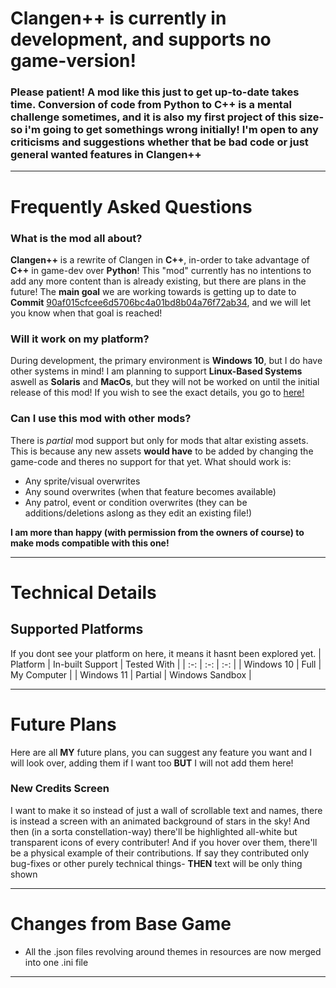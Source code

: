 # Clangen++ is currently in development, and supports no game-version! 
### Please patient! A mod like this just to get up-to-date takes time. Conversion of code from Python to C++ is a mental challenge sometimes, and it is also my first project of this size- so i'm going to get somethings wrong initially! I'm open to any criticisms and suggestions whether that be bad code or just general wanted features in Clangen++

*******************************************************************************

# Frequently Asked Questions

### What is the mod all about?

**Clangen++** is a rewrite of Clangen in **C++**, in-order to take advantage of **C++** in game-dev over **Python**! This "mod" currently has no intentions to add any more content than is already existing, but there are plans in the future! The **main goal** we are working towards is getting up to date to **Commit** [90af015cfcee6d5706bc4a01bd8b04a76f72ab34](https://github.com/Thlumyn/clangen/commit/90af015cfcee6d5706bc4a01bd8b04a76f72ab34), and we will let you know when that goal is reached!

### Will it work on my platform?
During development, the primary environment is **Windows 10**, but I do have other systems in mind! I am planning to support **Linux-Based Systems** aswell as **Solaris** and **MacOs**, but they will not be worked on until the initial release of this mod!
If you wish to see the exact details, you go to [here!](#supported-platforms)
### Can I use this mod with other mods?
There is *partial* mod support but only for mods that altar existing assets. This is because any new assets **would have** to be added by changing the game-code and theres no support for that yet. What should work is:
- Any sprite/visual overwrites
- Any sound overwrites (when that feature becomes available)
- Any patrol, event or condition overwrites (they can be additions/deletions aslong as they edit an existing file!)

**I am more than happy (with permission from the owners of course) to make mods compatible with this one!**

-------------------------------------------------------------------------------

# Technical Details
## Supported Platforms
If you dont see your platform on here, it means it hasnt been explored yet.
| Platform      | In-built Support | Tested With     |
| :-:           | :-:              | :-:             |
| Windows 10    | Full             | My Computer     |
| Windows 11    | Partial          | Windows Sandbox |

-------------------------------------------------------------------------------

# Future Plans
Here are all **MY** future plans, you can suggest any feature you want and I will look over, adding them if I want too **BUT** I will not add them here!
### New Credits Screen
I want to make it so instead of just a wall of scrollable text and names, there is instead a screen with an animated background of stars in the sky! And then (in a sorta constellation-way) there'll be highlighted all-white but transparent icons of every contributer! And if you hover over them, there'll be a physical example of their contributions. If say they contributed only bug-fixes or other purely technical things- **THEN** text will be only thing shown


-------------------------------------------------------------------------------

# Changes from Base Game

- All the .json files revolving around themes in resources are now merged into one .ini file

_______________________________________________________________________________
